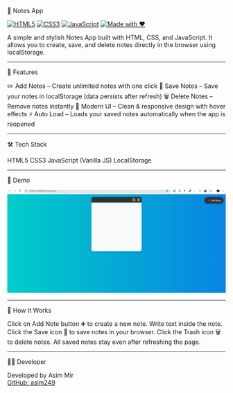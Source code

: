 📒 Notes App

[![HTML5](https://img.shields.io/badge/HTML5-E34F26?logo=html5&logoColor=white)](https://developer.mozilla.org/en-US/docs/Web/HTML)
[![CSS3](https://img.shields.io/badge/CSS3-1572B6?logo=css3&logoColor=white)](https://developer.mozilla.org/en-US/docs/Web/CSS)
[![JavaScript](https://img.shields.io/badge/JavaScript-F7DF1E?logo=javascript&logoColor=black)](https://developer.mozilla.org/en-US/docs/Web/JavaScript)
[![Made with ❤️](https://img.shields.io/badge/Made_with-%E2%9D%A4-red)](https://github.com/yourusername)

A simple and stylish Notes App built with HTML, CSS, and JavaScript.
It allows you to create, save, and delete notes directly in the browser using localStorage.

---

🚀 Features

✏️ Add Notes – Create unlimited notes with one click
💾 Save Notes – Save your notes in localStorage (data persists after refresh)
🗑️ Delete Notes – Remove notes instantly
🌈 Modern UI – Clean & responsive design with hover effects
⚡ Auto Load – Loads your saved notes automatically when the app is reopened

---

🛠️ Tech Stack

HTML5
CSS3
JavaScript (Vanilla JS)
LocalStorage

---

🎥 Demo

![Notes App Demo](./gif/Notes-App.gif)

---

📌 How It Works

Click on Add Note button ➕ to create a new note.
Write text inside the note.
Click the Save icon 💾 to save notes in your browser.
Click the Trash icon 🗑️ to delete notes.
All saved notes stay even after refreshing the page.

---

 🧑‍💻 Developer

Developed by Asim Mir  
[GitHub: asim249](https://github.com/asim249)

